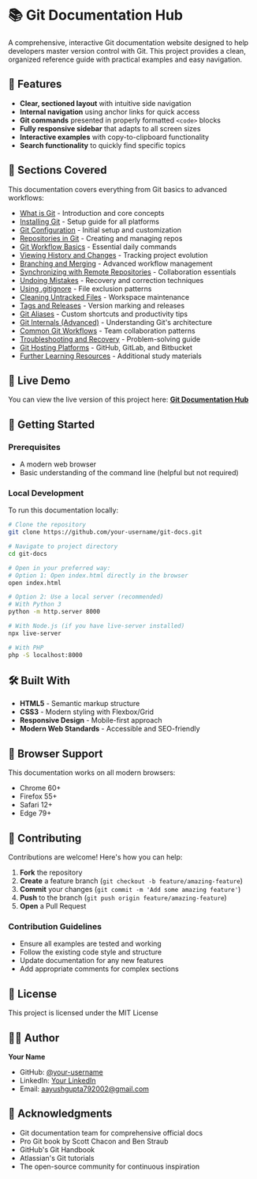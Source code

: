# 📚 Git Documentation Hub

A comprehensive, interactive Git documentation website designed to help developers master version control with Git. This project provides a clean, organized reference guide with practical examples and easy navigation.

## 🧠 Features

- **Clear, sectioned layout** with intuitive side navigation
- **Internal navigation** using anchor links for quick access
- **Git commands** presented in properly formatted `<code>` blocks
- **Fully responsive sidebar** that adapts to all screen sizes
- **Interactive examples** with copy-to-clipboard functionality
- **Search functionality** to quickly find specific topics

## 📑 Sections Covered

This documentation covers everything from Git basics to advanced workflows:

- [What is Git](#what-is-git) - Introduction and core concepts
- [Installing Git](#installing-git) - Setup guide for all platforms
- [Git Configuration](#git-configuration) - Initial setup and customization
- [Repositories in Git](#repositories-in-git) - Creating and managing repos
- [Git Workflow Basics](#git-workflow-basics) - Essential daily commands
- [Viewing History and Changes](#viewing-history-and-changes) - Tracking project evolution
- [Branching and Merging](#branching-and-merging) - Advanced workflow management
- [Synchronizing with Remote Repositories](#synchronizing-with-remote-repositories) - Collaboration essentials
- [Undoing Mistakes](#undoing-mistakes) - Recovery and correction techniques
- [Using .gitignore](#using-gitignore) - File exclusion patterns
- [Cleaning Untracked Files](#cleaning-untracked-files) - Workspace maintenance
- [Tags and Releases](#tags-and-releases) - Version marking and releases
- [Git Aliases](#git-aliases) - Custom shortcuts and productivity tips
- [Git Internals (Advanced)](#git-internals-advanced) - Understanding Git's architecture
- [Common Git Workflows](#common-git-workflows) - Team collaboration patterns
- [Troubleshooting and Recovery](#troubleshooting-and-recovery) - Problem-solving guide
- [Git Hosting Platforms](#git-hosting-platforms) - GitHub, GitLab, and Bitbucket
- [Further Learning Resources](#further-learning-resources) - Additional study materials

## 🔗 Live Demo

You can view the live version of this project here: **[Git Documentation Hub](https://predator792002.github.io/Git_Tech_Doc/)**  

## 🚀 Getting Started

### Prerequisites
- A modern web browser
- Basic understanding of the command line (helpful but not required)

### Local Development

To run this documentation locally:

```bash
# Clone the repository
git clone https://github.com/your-username/git-docs.git

# Navigate to project directory
cd git-docs

# Open in your preferred way:
# Option 1: Open index.html directly in the browser
open index.html

# Option 2: Use a local server (recommended)
# With Python 3
python -m http.server 8000

# With Node.js (if you have live-server installed)
npx live-server

# With PHP
php -S localhost:8000
```

## 🛠️ Built With

- **HTML5** - Semantic markup structure
- **CSS3** - Modern styling with Flexbox/Grid
- **Responsive Design** - Mobile-first approach
- **Modern Web Standards** - Accessible and SEO-friendly

## 📱 Browser Support

This documentation works on all modern browsers:
- Chrome 60+
- Firefox 55+
- Safari 12+
- Edge 79+

## 🤝 Contributing

Contributions are welcome! Here's how you can help:

1. **Fork** the repository
2. **Create** a feature branch (`git checkout -b feature/amazing-feature`)
3. **Commit** your changes (`git commit -m 'Add some amazing feature'`)
4. **Push** to the branch (`git push origin feature/amazing-feature`)
5. **Open** a Pull Request

### Contribution Guidelines

- Ensure all examples are tested and working
- Follow the existing code style and structure
- Update documentation for any new features
- Add appropriate comments for complex sections

## 📄 License

This project is licensed under the MIT License

## 👨‍💻 Author

**Your Name**
- GitHub: [@your-username](https://github.com/Predator792002)
- LinkedIn: [Your LinkedIn](https://www.linkedin.com/in/aayush-gupta-568403260/)
- Email: aayushgupta792002@gmail.com

## 🙏 Acknowledgments

- Git documentation team for comprehensive official docs
- Pro Git book by Scott Chacon and Ben Straub
- GitHub's Git Handbook
- Atlassian's Git tutorials
- The open-source community for continuous inspiration
